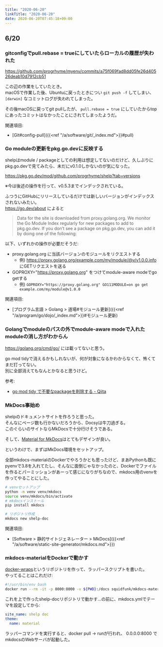 ```yaml
---
title: "2020-06-20"
linkTitle: "2020-06-20"
date: 2020-06-20T07:45:18+09:00
---
```


## 6/20
### gitconfigでpull.rebase = trueにしていたらローカルの履歴が失われた

https://github.com/progrhyme/myenv/commits/a75f069fad8dd05fe26d40526deab10d7912cb51

この辺の作業をしていたとき。  
macOSで作業した後、Ubuntuに戻ったときについ `git push -f` してしまい、 `[darwin]` なコミットログが失われてしまった。

その後macOSに戻ってgit pullしたが、 `pull.rebase = true` にしていたからtopにあったコミットはなかったことにされてしまったようだ。

関連項目:

- [Git#config-pull]({{<ref "/a/software/git/_index.md">}}#pull)

### Go moduleの更新をpkg.go.devに反映する

shelpはmodule / packageとしての利用は想定してないのだけど、久しぶりにpkg.go.devで見てみたら、未だにv0.1.0しかないのが気になった。

https://pkg.go.dev/mod/github.com/progrhyme/shelp?tab=versions

※今は後述の操作を行って、v0.5.3までインデックされている。

ふつうにGitHubにリリースしているだけでは新しいバージョンがインデックスされないみたい。  
https://go.dev/about によると

> Data for the site is downloaded from proxy.golang.org. We monitor the Go Module Index regularly for new packages to add to pkg.go.dev. If you don’t see a package on pkg.go.dev, you can add it by doing one of the following:

以下、いずれかの操作が必要だそうだ:

- proxy.golang.org に当該バージョンのモジュールをリクエストする
  - 例) https://proxy.golang.org/example.com/my/module/@v/v1.0.0.info にGETリクエストを送る
- GOPROXY="https://proxy.golang.org" をつけてmodule-aware modeでgo getする
  - 例) `GOPROXY="https://proxy.golang.org" GO111MODULE=on go get example.com/my/module@v1.0.0`

関連項目:

- [プログラム言語 > Golang > 道場#モジュール更新]({{<ref "/a/program/go/dojo/_index.md">}}#モジュール更新)

### Golangでmoduleのパスの外でmodule-aware modeで入れたmoduleの消し方がわからん

https://golang.org/cmd/go/ には載ってないと思う。

go mod tidyで消えるかもしれないが、何が対象になるかわからなくて、怖くてまだ打ってない。  
別に全部消えてもなんとかなると思うけど。

参考:

- [go mod tidy で不要なpackageを削除する - Qiita](https://qiita.com/k-kurikuri/items/609141727320eb1a6d2b)

### MkDocs事始め

shelpのドキュメントサイトを作ろうと思った。  
そんなにページ数も行かないだろうから、Docsyは牛刀過ぎる。  
このぐらいのサイトならMkDocsで十分行けそうである。

そして、[Material for MkDocs](https://squidfunk.github.io/mkdocs-material/)はとてもデザインが良い。

というわけで、まずはMkDocs環境をセットアップ。

全部mkdocs-materialのDockerでやろうかとも思ったけど、まあPythonも既にpyenvで3.8を入れてたし、そんなに面倒じゃなかったのと、Dockerでファイルを作るとパーミッションがあーって感じになりがちなので、mkdocs用のvenvを作ってやることにした。

```sh
# venvセットアップ
python -m venv venv/mkdocs
source venv/mkdocs/bin/activate
# mkdocsインストール
pip install mkdocs

# リポジトリ作成
mkdocs new shelp-doc
```

関連項目:

- [Software > 静的サイトジェネレーター > MkDocs]({{<ref "/a/software/static-site-generator/mkdocs.md">}})

### mkdocs-materialをDockerで動かす

[docker-wraps](https://github.com/progrhyme/docker-wraps)というリポジトリを作って、ラッパースクリプトを書いた。  
やってることはこれだけ:

```sh
#!/usr/bin/env bash
docker run --rm -it -p 8000:8000 -v ${PWD}:/docs squidfunk/mkdocs-material "$@"
```

これを上で作ったshelp-docリポジトリで動かす…の前に、mkdocs.ymlでテーマを設定してから:

```YAML
site_name: shelp doc
theme:
  name: material
```

ラッパーコマンドを実行すると、docker pull -> runが行われ、 0.0.0.0:8000 でmkdocsのWebサーバが起動した。
